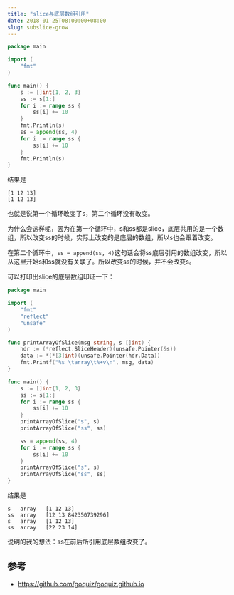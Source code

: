 ```yaml
---
title: "slice与底层数组引用"
date: 2018-01-25T08:00:00+08:00
slug: subslice-grow
---
```


```go
package main

import (
	"fmt"
)

func main() {
	s := []int{1, 2, 3}
	ss := s[1:]
	for i := range ss {
		ss[i] += 10
	}
	fmt.Println(s)
	ss = append(ss, 4)
	for i := range ss {
		ss[i] += 10
	}
	fmt.Println(s)
}
```

结果是
```
[1 12 13]
[1 12 13]
```

也就是说第一个循环改变了s，第二个循环没有改变。

为什么会这样呢，因为在第一个循环中，s和ss都是slice，底层共用的是一个数组，所以改变ss的时候，实际上改变的是底层的数组，所以s也会跟着改变。

在第二个循环中，`ss = append(ss, 4)`这句话会将ss底层引用的数组改变，所以从这里开始s和ss就没有关联了。所以改变ss的时候，并不会改变s。

可以打印出slice的底层数组印证一下：

```go
package main

import (
	"fmt"
	"reflect"
	"unsafe"
)

func printArrayOfSlice(msg string, s []int) {
	hdr := (*reflect.SliceHeader)(unsafe.Pointer(&s))
	data := *(*[3]int)(unsafe.Pointer(hdr.Data))
	fmt.Printf("%s \tarray\t%+v\n", msg, data)
}

func main() {
	s := []int{1, 2, 3}
	ss := s[1:]
	for i := range ss {
		ss[i] += 10
	}
	printArrayOfSlice("s", s)
	printArrayOfSlice("ss", ss)

	ss = append(ss, 4)
	for i := range ss {
		ss[i] += 10
	}
	printArrayOfSlice("s", s)
	printArrayOfSlice("ss", ss)
}
```

结果是
```
s 	array	[1 12 13]
ss 	array	[12 13 842350739296]
s 	array	[1 12 13]
ss 	array	[22 23 14]
```

说明的我的想法：ss在前后所引用底层数组改变了。

## 参考
* https://github.com/goquiz/goquiz.github.io